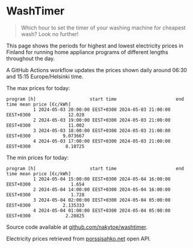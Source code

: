 
# WashTimer

> Which hour to set the timer of your washing machine for cheapest wash? Look no further!

This page shows the periods for highest and lowest electricity prices in Finland 
for running home appliance programs of different lengths throughout the day. 

A GitHub Actions workflow updates the prices shown daily around 06:30 and 15:15 Europe/Helsinki time.

The max prices for today:

	program [h]                    start time                      end time mean price [€c/kWh]
	          1 2024-05-03 20:00:00 EEST+0300 2024-05-03 21:00:00 EEST+0300              12.028
	          2 2024-05-03 19:00:00 EEST+0300 2024-05-03 21:00:00 EEST+0300              11.002
	          3 2024-05-03 18:00:00 EEST+0300 2024-05-03 21:00:00 EEST+0300            9.073667
	          4 2024-05-03 17:00:00 EEST+0300 2024-05-03 21:00:00 EEST+0300             8.10725

The min prices for today:

	program [h]                    start time                      end time mean price [€c/kWh]
	          1 2024-05-04 15:00:00 EEST+0300 2024-05-04 16:00:00 EEST+0300               1.654
	          2 2024-05-04 14:00:00 EEST+0300 2024-05-04 16:00:00 EEST+0300               1.728
	          3 2024-05-04 02:00:00 EEST+0300 2024-05-04 05:00:00 EEST+0300            2.135333
	          4 2024-05-04 01:00:00 EEST+0300 2024-05-04 05:00:00 EEST+0300             2.20825


Source code available at [github.com/nakytoe/washtimer](https://github.com/nakytoe/washtimer).

Electricity prices retrieved from [porssisahko.net](https://porssisahko.net/api) open API.
